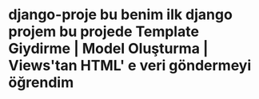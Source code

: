 # django-proje bu benim ilk django projem bu projede Template Giydirme | Model Oluşturma | Views'tan HTML' e veri göndermeyi öğrendim
